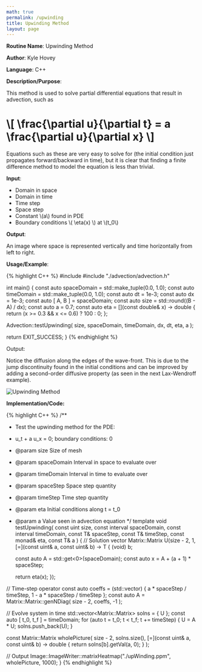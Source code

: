 ```yaml
---
math: true
permalink: /upwinding
title: Upwinding Method
layout: page
---
```


**Routine Name**: Upwinding Method

**Author**: Kyle Hovey

**Language**: C++

**Description/Purpose**:

This method is used to solve partial differential equations that result in advection, such as

# \\[ \frac{\partial u}{\partial t} = a \frac{\partial u}{\partial x} \\]

Equations such as these are very easy to solve for (the initial condition just propagates forward/backward in time), but it is clear that finding a finite difference method to model the equation is less than trivial.

**Input**:

* Domain in space
* Domain in time
* Time step
* Space step
* Constant \\(a\\) found in PDE
* Boundary conditions \\( \eta(x) \\) at \\(t_0\\)

**Output**:

An image where space is represented vertically and time horizontally from left to right.

**Usage/Example**:

{% highlight C++ %}
#include <iostream>
#include "./advection/advection.h"

int main() {
  const auto spaceDomain = std::make_tuple(0.0, 1.0);
  const auto timeDomain = std::make_tuple(0.0, 1.0);
  const auto dt = 1e-3;
  const auto dx = 1e-3;
  const auto [ A, B ] = spaceDomain;
  const auto size = std::round((B - A) / dx);
  const auto a = 0.7;
  const auto eta = [](const double& x) -> double {
    return (x >= 0.3 && x <= 0.6) ? 100 : 0;
  };

  Advection::testUpwinding<double>(
      size,
      spaceDomain,
      timeDomain,
      dx,
      dt,
      eta,
      a
  );

  return EXIT_SUCCESS;
}
{% endhighlight %}

Output:

Notice the diffusion along the edges of the wave-front. This is due to the jump discontinuity found in the initial conditions and can be improved by adding a second-order diffusive property (as seen in the next Lax-Wendroff example).

![Upwinding Method](/MATH_5620/images/upWinding.png)

**Implementation/Code:**

{% highlight C++ %}
/**
 * Test the upwinding method for the PDE:
 *  u_t + a u_x = 0; boundary conditions: 0
 * @param size Size of mesh
 * @param spaceDomain Interval in space to evaluate over
 * @param timeDomain Interval in time to evaluate over
 * @param spaceStep Space step quantity
 * @param timeStep Time step quantity
 * @param eta Initial conditions along t = t_0
 * @param a Value seen in advection equation
 */
template<typename T>
void testUpwinding(
    const uint size,
    const interval<T> spaceDomain,
    const interval<T> timeDomain,
    const T& spaceStep,
    const T& timeStep,
    const monad<T>& eta,
    const T& a
) {
  // Solution vector
  Matrix::Matrix<T> U(size - 2, 1, [=](const uint& a, const uint& b) -> T {
      (void) b;

      const auto A = std::get<0>(spaceDomain);
      const auto x = A + (a + 1) * spaceStep;

      return eta(x);
  });

  // Time-step operator
  const auto coeffs = (std::vector<T>) {
    a * spaceStep / timeStep,
    1 - a * spaceStep / timeStep
  };
  const auto A = Matrix::Matrix<T>::genNDiag(
      size - 2, 
      coeffs, 
      -1
  );

  // Evolve system in time
  std::vector<Matrix::Matrix<T>> solns = { U };
  const auto [ t_0, t_f ] = timeDomain;
  for (auto t = t_0; t < t_f; t += timeStep) {
    U = A * U;
    solns.push_back(U);
  }

  const Matrix::Matrix<T> wholePicture(
      size - 2,
      solns.size(),
      [=](const uint& a, const uint& b) -> double {
        return solns[b].getVal(a, 0);
      }
  );

  // Output
  Image::ImageWriter::matrixHeatmap("./upWinding.ppm", wholePicture, 1000);
}
{% endhighlight %}
